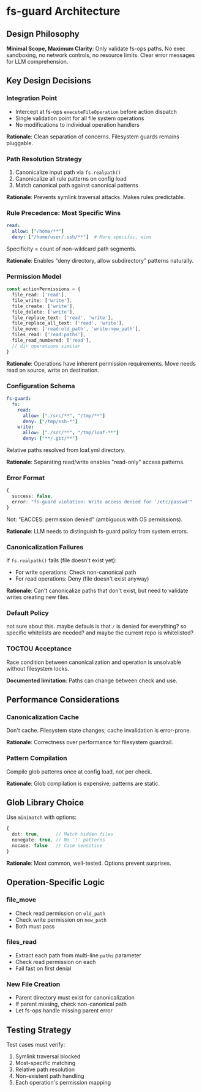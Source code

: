 # fs-guard Architecture

## Design Philosophy

**Minimal Scope, Maximum Clarity**: Only validate fs-ops paths. No exec sandboxing, no network controls, no resource limits. Clear error messages for LLM comprehension.

## Key Design Decisions

### Integration Point
- Intercept at fs-ops `executeFileOperation` before action dispatch
- Single validation point for all file system operations
- No modifications to individual operation handlers

**Rationale**: Clean separation of concerns. Filesystem guards remains pluggable.

### Path Resolution Strategy
1. Canonicalize input path via `fs.realpath()`
2. Canonicalize all rule patterns on config load
3. Match canonical path against canonical patterns

**Rationale**: Prevents symlink traversal attacks. Makes rules predictable.

### Rule Precedence: Most Specific Wins
```yaml
read:
  allow: ["/home/**"]
  deny: ["/home/user/.ssh/**"]  # More specific, wins
```

Specificity = count of non-wildcard path segments.

**Rationale**: Enables "deny directory, allow subdirectory" patterns naturally.

### Permission Model
```typescript
const actionPermissions = {
  file_read: ['read'],
  file_write: ['write'],
  file_create: ['write'],
  file_delete: ['write'],
  file_replace_text: ['read', 'write'],
  file_replace_all_text: ['read', 'write'],
  file_move: ['read:old_path', 'write:new_path'],
  files_read: ['read:paths'],
  file_read_numbered: ['read'],
  // dir operations similar
}
```

**Rationale**: Operations have inherent permission requirements. Move needs read on source, write on destination.

### Configuration Schema
```yaml
fs-guard:
  fs:
    read:
      allow: ["./src/**", "/tmp/**"]
      deny: ["/tmp/ssh-*"]
    write:
      allow: ["./src/**", "/tmp/loaf-**"]
      deny: ["**/.git/**"]
```

Relative paths resolved from loaf.yml directory.

**Rationale**: Separating read/write enables "read-only" access patterns.

### Error Format
```typescript
{
  success: false,
  error: "fs-guard violation: Write access denied for '/etc/passwd'"
}
```

Not: "EACCES: permission denied" (ambiguous with OS permissions).

**Rationale**: LLM needs to distinguish fs-guard policy from system errors.

### Canonicalization Failures
If `fs.realpath()` fails (file doesn't exist yet):
- For write operations: Check non-canonical path
- For read operations: Deny (file doesn't exist anyway)

**Rationale**: Can't canonicalize paths that don't exist, but need to validate writes creating new files.

### Default Policy
not sure about this.  maybe defauls is that `/` is denied for everything?  so specific whitelists are needed?  and maybe the current repo is whitelisted?  


### TOCTOU Acceptance
Race condition between canonicalization and operation is unsolvable without filesystem locks.

**Documented limitation**: Paths can change between check and use.

## Performance Considerations

### Canonicalization Cache
Don't cache. Filesystem state changes; cache invalidation is error-prone.

**Rationale**: Correctness over performance for filesystem guardrail.

### Pattern Compilation
Compile glob patterns once at config load, not per check.

**Rationale**: Glob compilation is expensive; patterns are static.

## Glob Library Choice
Use `minimatch` with options:
```typescript
{
  dot: true,      // Match hidden files
  nonegate: true, // No '!' patterns
  nocase: false   // Case sensitive
}
```

**Rationale**: Most common, well-tested. Options prevent surprises.

## Operation-Specific Logic

### file_move
- Check read permission on `old_path`
- Check write permission on `new_path`
- Both must pass

### files_read
- Extract each path from multi-line `paths` parameter
- Check read permission on each
- Fail fast on first denial

### New File Creation
- Parent directory must exist for canonicalization
- If parent missing, check non-canonical path
- Let fs-ops handle missing parent error

## Testing Strategy
Test cases must verify:
1. Symlink traversal blocked
2. Most-specific matching
3. Relative path resolution
4. Non-existent path handling
5. Each operation's permission mapping
